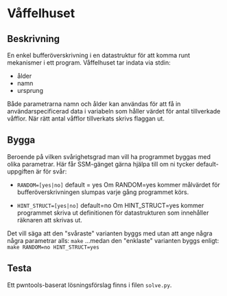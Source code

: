 # Våffelhuset

## Beskrivning

En enkel bufferöverskrivning i en datastruktur för att komma runt mekanismer i ett program.
Våffelhuset tar indata via stdin:

* ålder
* namn
* ursprung

Både parametrarna namn och ålder kan användas för att få in användarspecificerad data i variabeln som håller värdet för antal tillverkade våfflor.
När rätt antal våfflor tillverkats skrivs flaggan ut.

## Bygga

Beroende på vilken svårighetsgrad man vill ha programmet byggas med olika parametrar.
Här får SSM-gänget gärna hjälpa till om ni tycker default-uppgiften är för svår:

* ``RANDOM=[yes|no]`` default = yes
  Om RANDOM=yes kommer målvärdet för bufferöverskrivningen slumpas varje gång programmet körs.

* ``HINT_STRUCT=[yes|no]`` default=no
  Om HINT_STRUCT=yes kommer programmet skriva ut definitionen för datastrukturen som innehåller räknaren att skrivas ut.

Det vill säga att den "svåraste" varianten byggs med utan att ange några några parametrar alls:
``make``
...medan den "enklaste" varianten byggs enligt:
``make RANDOM=no HINT_STRUCT=yes``

## Testa

Ett pwntools-baserat lösningsförslag finns i filen ``solve.py``.
